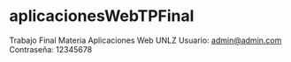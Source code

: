 # aplicacionesWebTPFinal
Trabajo Final Materia Aplicaciones Web UNLZ
Usuario: admin@admin.com
Contraseña: 12345678